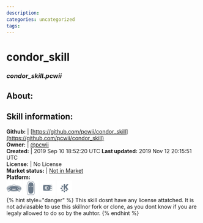 ```yaml
--- 
description: 
categories: uncategorized   
tags:   
---
```


# condor_skill  
### _condor_skill.pcwii_  
## About:  


## Skill information:  
**Github:** | [https://github.com/pcwii/condor_skill](https://github.com/pcwii/condor_skill)  
**Owner:** | [@pcwii](https://github.com/pcwii)  
**Created:** | 2019 Sep 10 18:52:20 UTC  **Last updated:** 2019 Nov 12 20:15:51 UTC  
**License:** | No License  
**Market status:** | [Not in Market](https://market.mycroft.ai/skill/)  
**Platform:**  
 ![](../.gitbook/assets/mark-1-icon.png)  ![](../.gitbook/assets/mark-2-icon.png)  ![](../.gitbook/assets/picroft-icon.png)  ![](../.gitbook/assets/kde.png)   
{% hint style="danger" %}
This skill dosnt have any license attatched. It is not adviasable to use this skillnor fork or clone, as you dont know if you are legaly allowed to do so by the auhtor.
{% endhint %}
